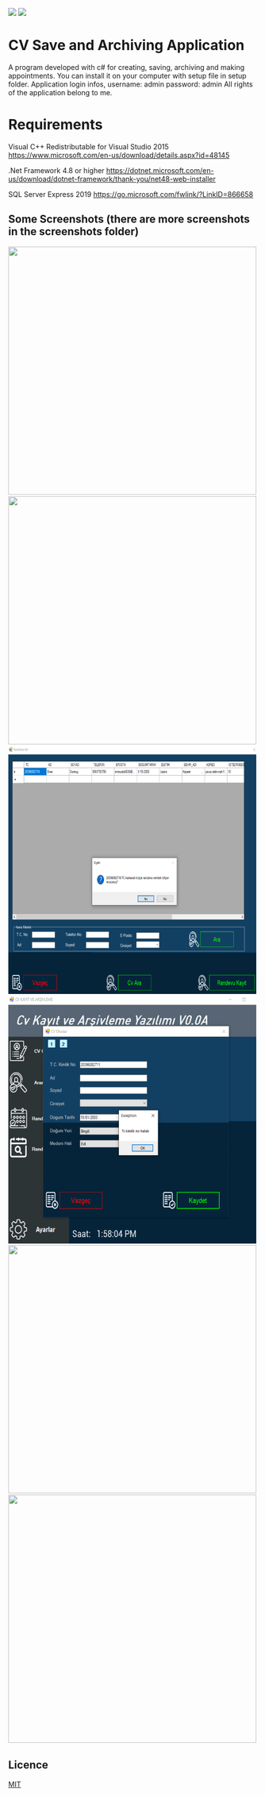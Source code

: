 ![](https://img.shields.io/github/license/Turkmen48/Bilgi_Testi_Flutter) ![](https://img.shields.io/twitter/follow/aazdenkur?style=social)
# CV Save and Archiving Application

A program developed with c# for creating, saving, archiving and making appointments.
You can install it on your computer with setup file in setup folder.
Application login infos, username: admin password: admin
All rights of the application belong to me.

# Requirements
Visual C++ Redistributable for Visual Studio 2015
https://www.microsoft.com/en-us/download/details.aspx?id=48145

.Net Framework 4.8 or higher
https://dotnet.microsoft.com/en-us/download/dotnet-framework/thank-you/net48-web-installer

SQL Server Express 2019
https://go.microsoft.com/fwlink/?LinkID=866658





## Some Screenshots (there are more screenshots in the screenshots folder)
<img src="https://github.com/Turkmen48/cvkayitvearsivleme/blob/main/screenshots/ps1.png" width="500" height="500">
<img src="https://github.com/Turkmen48/cvkayitvearsivleme/blob/main/screenshots/ps2.png" width="500" height="500">
<img src="https://github.com/Turkmen48/cvkayitvearsivleme/blob/main/screenshots/ps3.png" width="500" height="500">
<img src="https://github.com/Turkmen48/cvkayitvearsivleme/blob/main/screenshots/ps4.png" width="500" height="500">
<img src="https://github.com/Turkmen48/cvkayitvearsivleme/blob/main/screenshots/ps5.png" width="500" height="500">
<img src="https://github.com/Turkmen48/cvkayitvearsivleme/blob/main/screenshots/ps6.png" width="500" height="500">




## Licence
[MIT](https://choosealicense.com/licenses/mit/)
